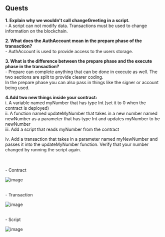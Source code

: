## Quests

**1. Explain why we wouldn't call changeGreeting in a script.**
<br> - A script can not modify data. Transactions must be used to change information on the blockchain.

**2. What does the AuthAccount mean in the prepare phase of the transaction?**
<br> - AuthAccount is used to provide access to the users storage.

**3. What is the difference between the prepare phase and the execute phase in the transaction?**
<br> - Prepare can complete anything that can be done in execute as well. The two sections are split to provide clearer coding.
<br> In the prepare phase you can also pass in things like the signer or account being used.

**4.Add two new things inside your contract:**
<br>
i. A variable named myNumber that has type Int (set it to 0 when the contract is deployed)
<br> ii. A function named updateMyNumber that takes in a new number named newNumber as a parameter that has type Int and updates myNumber to be newNumber
<br> iii. Add a script that reads myNumber from the contract

iv. Add a transaction that takes in a parameter named myNewNumber and passes it into the updateMyNumber function. Verify that your number changed by running the script again.

<br>
<br> - Contract

![image](https://user-images.githubusercontent.com/111278229/194690158-da9a65c0-5852-4aa4-b40e-01f613777718.png)


<br> - Transaction

![image](https://user-images.githubusercontent.com/111278229/194690162-ed680954-19aa-4ab5-8cc7-beeab4f0c3c9.png)


<br> - Script

![image](https://user-images.githubusercontent.com/111278229/194690165-387a2b16-c199-4c1b-8a48-57374b73e7a3.png)
